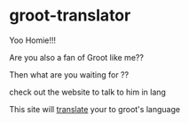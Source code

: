 # groot-translator

Yoo Homie!!! 


Are you also a fan of Groot like me??

Then what are you waiting for ??

check out the website to talk to him in lang


This site will [translate](https://talk-to-groot-translator.netlify.app/) your to groot's language
